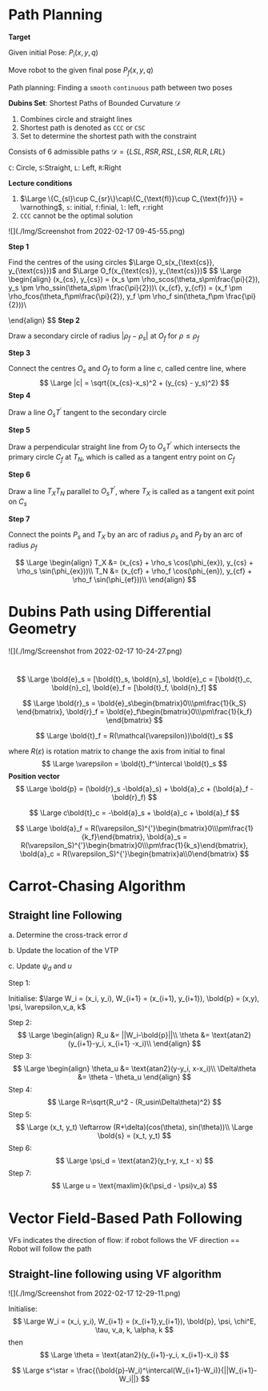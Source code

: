 #  Path Planning

**Target**

Given initial Pose: $P_i(x, y,q)$

Move robot to the given final pose $P_f(x,y,q)$

Path planning: Finding a `smooth` `continuous` path between two poses



**Dubins Set**: Shortest Paths of Bounded Curvature $\mathcal{D}$

1. Combines circle and straight lines
2. Shortest path is denoted as `CCC` or `CSC`
3. Set to determine the shortest path with the constraint 

Consists of 6 admissible paths $\mathcal{D} = \{LSL, RSR, RSL, LSR, RLR, LRL\}$

`C`: Circle, `S`:Straight, `L`: Left, `R`:Right



**Lecture conditions**

1. $\Large \{C_{sl}\cup C_{sr}\}\cap\{C_{\text{fl}}\cup C_{\text{fr}}\} = \varnothing$, `s`: initial, `f`:finial, `l`: left, `r`:right
2. `CCC` cannot be the optimal solution

![](./Img/Screenshot from 2022-02-17 09-45-55.png)

**Step 1**

Find the centres of the using circles $\Large O_s(x_{\text{cs}}, y_{\text{cs}})$ and $\Large O_f(x_{\text{cs}}, y_{\text{cs}})$
$$
\Large
\begin{align}
(x_{cs}, y_{cs}) = (x_s \pm \rho_scos(\theta_s\pm\frac{\pi}{2}), y_s \pm \rho_ssin(\theta_s\pm \frac{\pi}{2}))\\
(x_{cf}, y_{cf}) = (x_f \pm \rho_fcos(\theta_f\pm\frac{\pi}{2}), y_f \pm \rho_f sin(\theta_f\pm \frac{\pi}{2}))\\



\end{align}
$$
**Step 2**

Draw a secondary circle of radius $|\rho_f - \rho_s|$ at $O_f$ for $\rho\leq \rho_f$

**Step 3**

Connect the centres $O_s$ and $O_f$ to form a line $c$, called centre line, where 
$$
\Large |c| = \sqrt{(x_{cs}-x_s)^2 + (y_{cs} - y_s)^2}
$$
**Step 4**

Draw a line $O_s T^{'}$ tangent to the secondary circle

**Step 5**

Draw a perpendicular straight line from $O_f$ to $O_sT^{'}$ which intersects the primary circle $C_f$ at $T_N$, which is called as a tangent entry point on $C_f$

**Step 6**

Draw a line $T_XT_N$ parallel to $O_sT^{'}$, where $T_X$ is called as a tangent exit point on $C_s$

**Step 7**

Connect the points $P_s$ and $T_X$ by an arc of radius $\rho_s$ and $P_f$ by an arc of radius $\rho_f$


$$
\Large \begin{align}
T_X &= (x_{cs} + \rho_s \cos(\phi_{ex}), y_{cs} + \rho_s \sin(\phi_{ex}))\\
T_N &= (x_{cf} + \rho_f \cos(\phi_{en}), y_{cf} + \rho_f \sin(\phi_{ef}))\\
\end{align}
$$


# Dubins Path using Differential Geometry

![](./Img/Screenshot from 2022-02-17 10-24-27.png)

​                                                                     
$$
\Large \bold{e}_s = [\bold{t}_s, \bold{n}_s], \bold{e}_c = [\bold{t}_c, \bold{n}_c], \bold{e}_f = [\bold{t}_f, \bold{n}_f]
$$

$$
\Large \bold{r}_s = \bold{e}_s\begin{bmatrix}0\\\pm\frac{1}{k_S} \end{bmatrix}, \bold{r}_f = \bold{e}_f\begin{bmatrix}0\\\pm\frac{1}{k_f} \end{bmatrix}
$$

$$
\Large \bold{t}_f = R(\mathcal{\varepsilon})\bold{t}_s
$$

where $R(\varepsilon)$ is rotation matrix to change the axis from initial to final
$$
\Large \varepsilon = \bold{t}_f^\intercal \bold{t}_s
$$
**Position vector**
$$
\Large \bold{p} = (\bold{r}_s -\bold{a}_s) + \bold{a}_c + (\bold{a}_f - \bold{r}_f)
$$

$$
\Large c\bold{t}_c = -\bold{a}_s + \bold{a}_c + \bold{a}_f
$$

$$
\Large \bold{a}_f = R(\varepsilon_S)^{'}\begin{bmatrix}0\\\pm\frac{1}{k_f}\end{bmatrix}, \bold{a}_s =  R(\varepsilon_S)^{'}\begin{bmatrix}0\\\pm\frac{1}{k_s}\end{bmatrix}, \bold{a}_c = R(\varepsilon_S)^{'}\begin{bmatrix}a\\0\end{bmatrix}
$$









# Carrot-Chasing Algorithm

## Straight line Following

a. Determine the cross-track error $d$

b. Update the location of the VTP

c. Update $\psi_d$ and $u$

Step 1:

Initialise: $\large W_i = (x_i, y_i), W_{i+1} = (x_{i+1}, y_{i+1}), \bold{p} = (x,y), \psi, \varepsilon,v_a, k$

Step 2:
$$
\Large
\begin{align}
R_u &= ||W_i-\bold{p}||\\
\theta &= \text{atan2}(y_{i+1}-y_i, x_{i+1} -x_i)\\
\end{align}
$$
Step 3:
$$
\Large
\begin{align}
\theta_u &= \text{atan2}(y-y_i, x-x_i)\\
\Delta\theta &= \theta - \theta_u
\end{align}
$$
Step 4:
$$
\Large R=\sqrt{R_u^2 - (R_usin\Delta\theta)^2}
$$
Step 5:
$$
\Large (x_t, y_t) \leftarrow (R+\delta)(cos(\theta), sin(\theta))\\
\Large \bold{s} = (x_t, y_t)
$$
Step 6:
$$
\Large \psi_d = \text{atan2}(y_t-y, x_t - x)
$$
Step 7:
$$
\Large u = \text{maxlim}(k(\psi_d - \psi)v_a)
$$




# Vector Field-Based Path Following

VFs indicates the direction of flow: if robot follows the VF direction == Robot will follow the path

## Straight-line following using VF algorithm

![](./Img/Screenshot from 2022-02-17 12-29-11.png)

Initialise:
$$
\Large W_i = (x_i, y_i), W_{i+1} = (x_{i+1},y_{i+1}), \bold{p}, \psi, \chi^E, \tau, v_a, k, \alpha, k
$$
then
$$
\Large \theta = \text{atan2}(y_{i+1}-y_i, x_{i+1}-x_i)
$$

$$
\Large s^\star = \frac{(\bold{p}-W_i)^\intercal(W_{i+1}-W_i)}{||W_{i+1}-W_i||}
$$





















